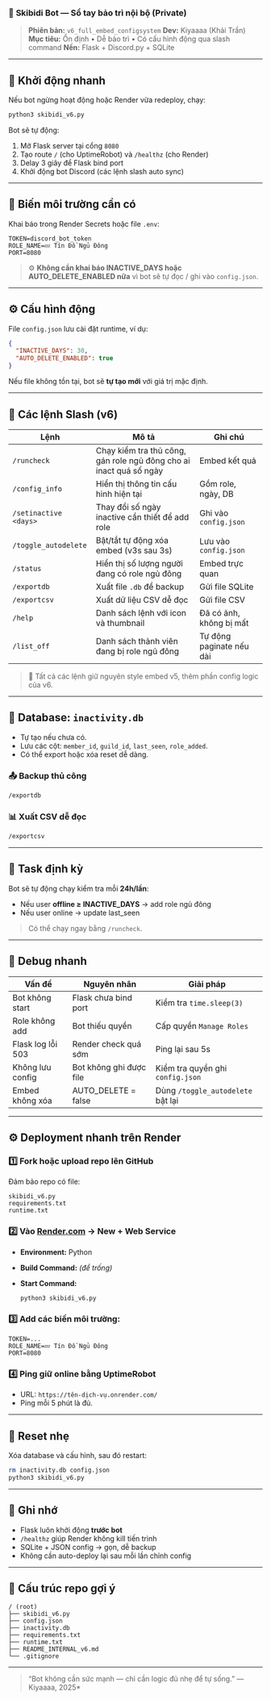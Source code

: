 ### 🧠 **Skibidi Bot — Sổ tay bảo trì nội bộ (Private)**

> **Phiên bản:** `v6_full_embed_configsystem`
> **Dev:** Kiyaaaa (Khải Trần)
> **Mục tiêu:** Ổn định • Dễ bảo trì • Có cấu hình động qua slash command
> **Nền:** Flask + Discord.py + SQLite

---

## 🚀 Khởi động nhanh

Nếu bot ngừng hoạt động hoặc Render vừa redeploy, chạy:

```bash
python3 skibidi_v6.py
```

Bot sẽ tự động:

1. Mở Flask server tại cổng `8080`
2. Tạo route `/` (cho UptimeRobot) và `/healthz` (cho Render)
3. Delay 3 giây để Flask bind port
4. Khởi động bot Discord (các lệnh slash auto sync)

---

## 🧩 Biến môi trường cần có

Khai báo trong Render Secrets hoặc file `.env`:

```
TOKEN=discord_bot_token
ROLE_NAME=💤 Tín Đồ Ngủ Đông
PORT=8080
```

> ⚙️ **Không cần khai báo INACTIVE_DAYS hoặc AUTO_DELETE_ENABLED nữa**
> vì bot sẽ tự đọc / ghi vào `config.json`.

---

## ⚙️ Cấu hình động

File `config.json` lưu cài đặt runtime, ví dụ:

```json
{
  "INACTIVE_DAYS": 30,
  "AUTO_DELETE_ENABLED": true
}
```

Nếu file không tồn tại, bot sẽ **tự tạo mới** với giá trị mặc định.

---

## 🔧 Các lệnh Slash (v6)

| Lệnh                  | Mô tả                                                              | Ghi chú                  |
| --------------------- | ------------------------------------------------------------------ | ------------------------ |
| `/runcheck`           | Chạy kiểm tra thủ công, gán role ngủ đông cho ai inact quá số ngày | Embed kết quả            |
| `/config_info`        | Hiển thị thông tin cấu hình hiện tại                               | Gồm role, ngày, DB       |
| `/setinactive <days>` | Thay đổi số ngày inactive cần thiết để add role                    | Ghi vào `config.json`    |
| `/toggle_autodelete`  | Bật/tắt tự động xóa embed (v3s sau 3s)                             | Lưu vào `config.json`    |
| `/status`             | Hiển thị số lượng người đang có role ngủ đông                      | Embed trực quan          |
| `/exportdb`           | Xuất file `.db` để backup                                          | Gửi file SQLite          |
| `/exportcsv`          | Xuất dữ liệu CSV dễ đọc                                            | Gửi file CSV             |
| `/help`               | Danh sách lệnh với icon và thumbnail                               | Đã có ảnh, không bị mất  |
| `/list_off`           | Danh sách thành viên đang bị role ngủ đông                         | Tự động paginate nếu dài |

> 🔁 Tất cả các lệnh giữ nguyên style embed v5, thêm phần config logic của v6.

---

## 💾 Database: `inactivity.db`

* Tự tạo nếu chưa có.
* Lưu các cột:
  `member_id`, `guild_id`, `last_seen`, `role_added`.
* Có thể export hoặc xóa reset dễ dàng.

### 📤 Backup thủ công

```bash
/exportdb
```

### 📊 Xuất CSV dễ đọc

```bash
/exportcsv
```

---

## 🔁 Task định kỳ

Bot sẽ tự động chạy kiểm tra mỗi **24h/lần**:

* Nếu user **offline ≥ INACTIVE_DAYS** → add role ngủ đông
* Nếu user online → update last_seen

> Có thể chạy ngay bằng `/runcheck`.

---

## 🧰 Debug nhanh

| Vấn đề            | Nguyên nhân             | Giải pháp                         |
| ----------------- | ----------------------- | --------------------------------- |
| Bot không start   | Flask chưa bind port    | Kiểm tra `time.sleep(3)`          |
| Role không add    | Bot thiếu quyền         | Cấp quyền `Manage Roles`          |
| Flask log lỗi 503 | Render check quá sớm    | Ping lại sau 5s                   |
| Không lưu config  | Bot không ghi được file | Kiểm tra quyền ghi `config.json`  |
| Embed không xóa   | AUTO_DELETE = false     | Dùng `/toggle_autodelete` bật lại |

---

## ⚙️ Deployment nhanh trên Render

### 1️⃣ Fork hoặc upload repo lên GitHub

Đảm bảo repo có file:

```
skibidi_v6.py
requirements.txt
runtime.txt
```

### 2️⃣ Vào [Render.com](https://render.com) → **New + Web Service**

* **Environment:** Python
* **Build Command:** *(để trống)*
* **Start Command:**

  ```bash
  python3 skibidi_v6.py
  ```

### 3️⃣ Add các biến môi trường:

```
TOKEN=...
ROLE_NAME=💤 Tín Đồ Ngủ Đông
PORT=8080
```

### 4️⃣ Ping giữ online bằng UptimeRobot

* URL: `https://tên-dịch-vụ.onrender.com/`
* Ping mỗi 5 phút là đủ.

---

## 🧹 Reset nhẹ

Xóa database và cấu hình, sau đó restart:

```bash
rm inactivity.db config.json
python3 skibidi_v6.py
```

---

## 🧠 Ghi nhớ

* Flask luôn khởi động **trước bot**
* `/healthz` giúp Render không kill tiến trình
* SQLite + JSON config → gọn, dễ backup
* Không cần auto-deploy lại sau mỗi lần chỉnh config

---

## 🧩 Cấu trúc repo gợi ý

```
/ (root)
├── skibidi_v6.py
├── config.json
├── inactivity.db
├── requirements.txt
├── runtime.txt
├── README_INTERNAL_v6.md
└── .gitignore
```

---

> “Bot không cần sức mạnh — chỉ cần logic đủ nhẹ để tự sống.”
> — Kiyaaaa, 2025*
